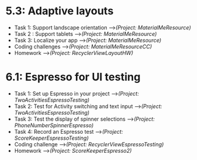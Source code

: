 # 5.3: Adaptive layouts

* Task 1: Support landscape orientation -->*(Project: MaterialMeResource)*
* Task 2 : Support tablets -->*(Project: MaterialMeResource)*
* Task 3: Localize your app -->*(Project: MaterialMeResource)*
* Coding challenges -->*(Project: MaterialMeResourceCC)*
* Homework -->*(Project: RecyclerViewLayoutHW)*


# 6.1: Espresso for UI testing

* Task 1: Set up Espresso in your project -->*(Project: TwoActivitiesEspressoTesting)*
* Task 2: Test for Activity switching and text input -->*(Project: TwoActivitiesEspressoTesting)*
* Task 3: Test the display of spinner selections -->*(Project: PhoneNumberSpinnerEspresso)*
* Task 4: Record an Espresso test -->*(Project: ScoreKeeperEspressoTesting)*
* Coding challenge -->*(Project: RecyclerViewEspressoTesting)*
* Homework -->*(Project: ScoreKeeperEspresso2)*
